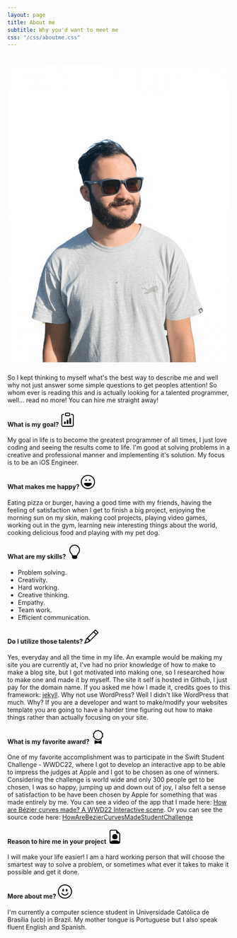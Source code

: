 ```yaml
---
layout: page
title: About me
subtitle: Why you'd want to meet me
css: "/css/aboutme.css"
---
```


# ![my picture](/img/aboutme/profile-pic.png)

So I kept thinking to myself what's the best way to describe me and well why not just answer some simple questions to get peoples attention!
So whom ever is reading this and is actually looking for a talented programmer, well... read no more! You can hire me straight away!

#### What is my goal? ![clipboard-data](/img/aboutme/clipboard-data.svg)
My goal in life is to become the greatest programmer of all times, I just love coding and seeing the results come to life. I'm good at solving problems in a creative and professional manner and implementing it's solution. My focus is to be an iOS Engineer.

#### What makes me happy? ![emoji-laughing](/img/aboutme/emoji-laughing.svg)
Eating pizza or burger, having a good time with my friends, having the feeling of satisfaction when I get to finish a big project, enjoying the morning sun on my skin, making cool projects, playing video games, working out in the gym, learning new interesting things about the world, cooking delicious food and playing with my pet dog.

#### What are my skills? ![lightbulb](/img/aboutme/lightbulb.svg)
- Problem solving.
- Creativity.
- Hard working.
- Creative thinking.
- Empathy.
- Team work.
- Efficient communication.

#### Do I utilize those talents? ![pencil](/img/aboutme/pencil.svg)
Yes, everyday and all the time in my life. An example would be making my site you are currently at, I've had no prior knowledge of how to make to make a blog site, but I got motivated into making one, so I researched how to make one and made it by myself. The site it self is hosted in Github, I just pay for the domain name. If you asked me how I made it, credits goes to this framework: [jekyll](https://jekyllrb.com/). Why not use WordPress? Well I didn't like WordPress that much. Why? If you are a developer and want to make/modify your websites template you are going to have a harder time figuring out how to make things rather than actually focusing on your site.

#### What is my favorite award? ![award](/img/aboutme/award.svg)
One of my favorite accomplishment was to participate in the Swift Student Challenge - WWDC22, where I got to develop an interactive app to be able to impress the judges at Apple and I got to be chosen as one of winners. Considering the challenge is world wide and only 300 people get to be chosen, I was so happy, jumping up and down out of joy, I also felt a sense of satisfaction to be have been chosen by Apple for something that was made entirely by me. You can see a video of the app that I made here: [How are Bézier curves made? A WWD22 Interactive scene](https://youtu.be/CKAgK4ZwFyQ). Or you can see the source code here: [HowAreBezierCurvesMadeStudentChallenge](https://github.com/pedroesli/HowAreBezierCurvesMadeStudentChallenge)

#### Reason to hire me in your project ![file-earmark-person](/img/aboutme/file-earmark-person.svg)
I will make your life easier! I am a hard working person that will choose the smartest way to solve a problem, or sometimes what ever it takes to make it possible and get it done.

#### More about me? ![emoji-smile](/img/aboutme/emoji-smile.svg)
I'm currently a computer science student in Universidade Católica de Brasília (ucb) in Brazil. My mother tongue is Portuguese but I also speak fluent English and Spanish.
